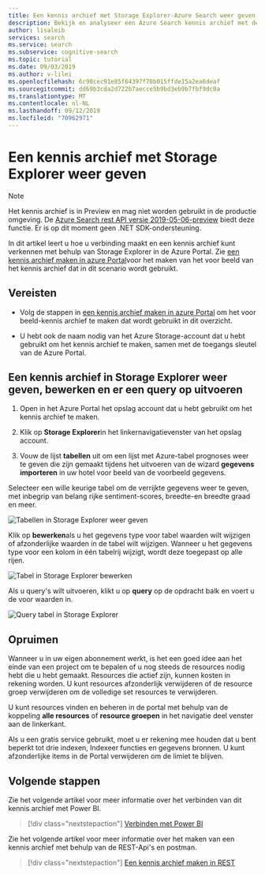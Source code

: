 ```yaml
---
title: Een kennis archief met Storage Explorer-Azure Search weer geven
description: Bekijk en analyseer een Azure Search kennis archief met de Storage Explorer van Azure Portal.
author: lisaleib
services: search
ms.service: search
ms.subservice: cognitive-search
ms.topic: tutorial
ms.date: 09/03/2019
ms.author: v-lilei
ms.openlocfilehash: 6c90cec91e85f64397f70b015ffde15a2ea6deaf
ms.sourcegitcommit: dd69b3cda2d722b7aecce5b9bd3eb9b7fbf9dc0a
ms.translationtype: MT
ms.contentlocale: nl-NL
ms.lasthandoff: 09/12/2019
ms.locfileid: "70962971"
---
```

# <a name="view-a-knowledge-store-with-storage-explorer"></a>Een kennis archief met Storage Explorer weer geven

> [!Note]
> Het kennis archief is in Preview en mag niet worden gebruikt in de productie omgeving. De [Azure Search rest API versie 2019-05-06-preview](search-api-preview.md) biedt deze functie. Er is op dit moment geen .NET SDK-ondersteuning.
>
In dit artikel leert u hoe u verbinding maakt en een kennis archief kunt verkennen met behulp van Storage Explorer in de Azure Portal. Zie [een kennis archief maken in azure Portal](knowledge-store-create-portal.md)voor het maken van het voor beeld van het kennis archief dat in dit scenario wordt gebruikt.

## <a name="prerequisites"></a>Vereisten

+ Volg de stappen in [een kennis archief maken in azure Portal](knowledge-store-create-portal.md) om het voor beeld-kennis archief te maken dat wordt gebruikt in dit overzicht.

+ U hebt ook de naam nodig van het Azure Storage-account dat u hebt gebruikt om het kennis archief te maken, samen met de toegangs sleutel van de Azure Portal.

## <a name="view-edit-and-query-a-knowledge-store-in-storage-explorer"></a>Een kennis archief in Storage Explorer weer geven, bewerken en er een query op uitvoeren

1. Open in het Azure Portal het opslag account dat u hebt gebruikt om het kennis archief te maken.

1. Klik op **Storage Explorer**in het linkernavigatievenster van het opslag account.

1. Vouw de lijst **tabellen** uit om een lijst met Azure-tabel prognoses weer te geven die zijn gemaakt tijdens het uitvoeren van de wizard **gegevens importeren** in uw hotel voor beeld van de voorbeeld gegevens.

Selecteer een wille keurige tabel om de verrijkte gegevens weer te geven, met inbegrip van belang rijke sentiment-scores, breedte-en breedte graad en meer.

   ![Tabellen in Storage Explorer weer geven](media/knowledge-store-view-storage-explorer/storage-explorer-tables.png "Tabellen in Storage Explorer weer geven")

Klik op **bewerken**als u het gegevens type voor tabel waarden wilt wijzigen of afzonderlijke waarden in de tabel wilt wijzigen. Wanneer u het gegevens type voor een kolom in één tabelrij wijzigt, wordt deze toegepast op alle rijen.

   ![Tabel in Storage Explorer bewerken](media/knowledge-store-view-storage-explorer/storage-explorer-edit-table.png "Tabel in Storage Explorer bewerken")

Als u query's wilt uitvoeren, klikt u op **query** op de opdracht balk en voert u de voor waarden in.  

   ![Query tabel in Storage Explorer](media/knowledge-store-view-storage-explorer/storage-explorer-query-table.png "Query tabel in Storage Explorer")

## <a name="clean-up"></a>Opruimen

Wanneer u in uw eigen abonnement werkt, is het een goed idee aan het einde van een project om te bepalen of u nog steeds de resources nodig hebt die u hebt gemaakt. Resources die actief zijn, kunnen kosten in rekening worden. U kunt resources afzonderlijk verwijderen of de resource groep verwijderen om de volledige set resources te verwijderen.

U kunt resources vinden en beheren in de portal met behulp van de koppeling **alle resources** of **resource groepen** in het navigatie deel venster aan de linkerkant.

Als u een gratis service gebruikt, moet u er rekening mee houden dat u bent beperkt tot drie indexen, Indexeer functies en gegevens bronnen. U kunt afzonderlijke items in de Portal verwijderen om de limiet te blijven.

## <a name="next-steps"></a>Volgende stappen

Zie het volgende artikel voor meer informatie over het verbinden van dit kennis archief met Power BI.

> [!div class="nextstepaction"]
> [Verbinden met Power BI](knowledge-store-connect-power-bi.md)

Zie het volgende artikel voor meer informatie over het maken van een kennis archief met behulp van de REST-Api's en postman.  

> [!div class="nextstepaction"]
> [Een kennis archief maken in REST](knowledge-store-howto.md)
